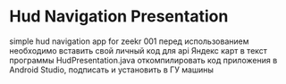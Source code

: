 # Hud Navigation Presentation
 simple hud navigation app for zeekr 001
перед использованием необходимо вставить свой личный код для api Яндекс карт в текст программы HudPresentation.java
откомпилировать код приложения в Android Studio, подписать и установить в ГУ машины
